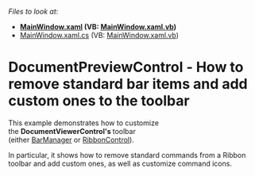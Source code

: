 <!-- default file list -->
*Files to look at*:

* **[MainWindow.xaml](./CS/CustomizePreviewToolbar/MainWindow.xaml) (VB: [MainWindow.xaml.vb](./VB/CustomizePreviewToolbar/MainWindow.xaml.vb))**
* [MainWindow.xaml.cs](./CS/CustomizePreviewToolbar/MainWindow.xaml.cs) (VB: [MainWindow.xaml.vb](./VB/CustomizePreviewToolbar/MainWindow.xaml.vb))
<!-- default file list end -->
# DocumentPreviewControl - How to remove standard bar items and add custom ones to the toolbar


<p>This example demonstrates how to customize the <strong>DocumentViewerControl's </strong>toolbar (either <a href="https://documentation.devexpress.com/#WPF/CustomDocument6554">BarManager</a> or <a href="https://documentation.devexpress.com/#WPF/CustomDocument7954">RibbonControl</a>).</p>
<p>In particular, it shows how to remove standard commands from a Ribbon toolbar and add custom ones, as well as customize command icons.</p>

<br/>


